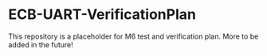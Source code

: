 # ECB-UART-VerificationPlan
This repository is a placeholder for M6 test and verification plan.
More to be added in the future!
